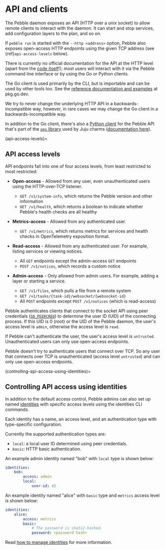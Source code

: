 # API and clients

The Pebble daemon exposes an API (HTTP over a unix socket) to allow remote clients to interact with the daemon. It can start and stop services, add configuration layers to the plan, and so on.

If `pebble run` is started with the `--http <address>` option, Pebble also exposes open-access HTTP endpoints using the given TCP address (see {ref}`api-access-levels` below).

There is currently no official documentation for the API at the HTTP level (apart from the [code itself](https://github.com/canonical/pebble/blob/master/internals/daemon/api.go)!); most users will interact with it via the Pebble command line interface or by using the Go or Python clients.

The Go client is used primarily by the CLI, but is importable and can be used by other tools too. See the [reference documentation and examples](https://pkg.go.dev/github.com/canonical/pebble/client) at pkg.go.dev.

We try to never change the underlying HTTP API in a backwards-incompatible way, however, in rare cases we may change the Go client in a backwards-incompatible way.

In addition to the Go client, there's also a [Python client](https://github.com/canonical/operator/blob/master/ops/pebble.py) for the Pebble API that's part of the [`ops` library](https://github.com/canonical/operator) used by Juju charms ([documentation here](https://juju.is/docs/sdk/interact-with-pebble)).


(api-access-levels)=
## API access levels

API endpoints fall into one of four access levels, from least restricted to most restricted:

* **Open-access** - Allowed from any user, even unauthenticated users using the HTTP-over-TCP listener.
    * `GET /v1/system-info`, which returns the Pebble version and other information
    * `GET /v1/health`, which returns a boolean to indicate whether Pebble's health checks are all healthy

* **Metrics-access** - Allowed from any authenticated user.
    * `GET /v1/metrics`, which returns metrics for services and health checks in OpenTelemetry exposition format.

* **Read-access** - Allowed from any authenticated user. For example, listing services or viewing notices.
    * All `GET` endpoints except the admin-access `GET` endpoints
    * `POST /v1/notices`, which records a custom notice

* **Admin-access** - Only allowed from admin users. For example, adding a layer or starting a service.
    * `GET /v1/files`, which pulls a file from a remote system
    * `GET /v1/tasks/{task-id}/websocket/{websocket-id}`
    * All `POST` endpoints except `POST /v1/notices` (which is read-access)

Pebble authenticates clients that connect to the socket API using peer credentials ([`SO_PEERCRED`](https://man7.org/linux/man-pages/man7/socket.7.html)) to determine the user ID (UID) of the connecting process. If this UID is 0 (root) or the UID of the Pebble daemon, the user's access level is `admin`, otherwise the access level is `read`.

If Pebble can't authenticate the user, the user's access level is `untrusted`. Unauthenticated users can only use open-access endpoints.

Pebble doesn't try to authenticate users that connect over TCP. So any user that connects over TCP is unauthenticated (access level `untrusted`) and can only use open-access endpoints.


(controlling-api-access-using-identities)=
## Controlling API access using identities

In addition to the default access control, Pebble admins can also set up named [identities](../reference/identities.md) with specific access levels using the identities CLI commands.

Each identity has a name, an access level, and an authentication type with type-specific configuration.

Currently the supported authentication types are:

- `local`: a local user ID determined using peer credentials.
- `basic`: HTTP basic authentication.

An example admin identity named "bob" with `local` type is shown below:

```yaml
identities:
    bob:
        access: admin
        local:
            user-id: 42
```

An example identity named "alice" with `basic` type and `metrics` access level is shown below:

```yaml
identities:
    alice:
        access: metrics
        basic:
            # The password is sha512-hashed.
            password: <password hash>
```

Read [how to manage identities](../how-to/manage-identities.md) for more information.
